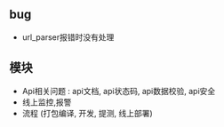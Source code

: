 
## bug 

* url_parser报错时没有处理


## 模块 

* Api相关问题 : api文档, api状态码, api数据校验, api安全 
* 线上监控,报警
* 流程 (打包编译, 开发, 提测, 线上部署)

